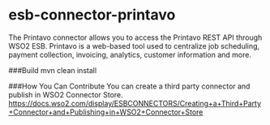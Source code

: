 # esb-connector-printavo
The Printavo connector allows you to access the Printavo REST API through WSO2 ESB. Printavo is a web-based tool used to centralize job scheduling, payment collection, invoicing, analytics, customer information and more.

###Build
mvn clean install

###How You Can Contribute
You can create a third party connector and publish in WSO2 Connector Store.
https://docs.wso2.com/display/ESBCONNECTORS/Creating+a+Third+Party+Connector+and+Publishing+in+WSO2+Connector+Store
